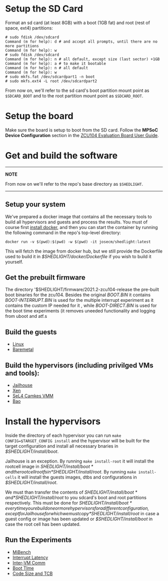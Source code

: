 
# Setup the SD Card

Format an sd card (at least 8GB) with a boot (1GB fat) and root (rest of space,
ext4) partitions:

```
# sudo fdisk /dev/sdcard
Command (m for help): d # and accept all prompts, until there are no more partitions
Command (m for help): w
# sudo fdisk /dev/sdcard
Command (m for help): n # all default, except size (last sector) +1GB
Command (m for help): a # to make it bootable
Command (m for help): n # all default
Command (m for help): w
# sudo mkfs.fat /dev/sdcardpart1 -n boot
# sudo mkfs.ext4 -L root /dev/sdcardpart2 
```

From now on, we'll refer to the sd card's boot partition mount point as
`$SDCARD_BOOT` and to the root partition mount point as `$SDCARD_ROOT`.

# Setup the board

Make sure the board is setup to boot from the SD card. Follow the **MPSoC
Device Configuration** section in the [ZCU104 Evaluation Board User
Guide](https://www.xilinx.com/support/documentation/boards_and_kits/zcu104/ug1267-zcu104-eval-bd.pdf).

# Get and build the software

----
**NOTE**

From now on we'll refer to the repo's base directory as `$SHEDLIGHT`.

----

## Setup your system

We've prepared a docker image that contains all the necessary tools to build
all hypervisors and guests and process the results. You must of course first
[install docker](), and then you can start the container by running the following
command in the repo's top-level directory:

```
docker run -v $(pwd):$(pwd) -w $(pwd) -it josecm/shedlight:latest
```

This will fetch the image from docker hub, but we still provide the Dockerfile
used to build it in *$SHEDLIGHT/docker/Dockerfile* if you wish to build it 
yourself.


## Get the prebuilt firmware

The directory '$SHEDLIGHT/firmware/2021.2-zcu104-release the pre-built boot binaries
for the zcu104. Besides the original *BOOT.BIN* it contains
*BOOT-INTERRUPT.BIN* is used for the multiple interrupt experiment as it
contains the custom IP needed for it , while *BOOT-DIRECT.BIN* is used for the
boot time experiments (it removes uneeded functionality and logging from uboot
and atf.s

## Build the guests
- [Linux](guests/linux/README.md)
- [Baremetal](guest/baremetal/README.md)

## Build the hypervisors (including privilged VMs and tools):
- [Jailhouse](jailhouse/README.md)
- [Xen](xen/README.md)
- [SeL4 Camkes VMM](sel4/README.md)
- [Bao](bao/README.md)

# Install the hypervisors

Inside the directory of each hypervisor you can run 
`make CONFIG=$TARGET_CONFIG install` and the hypervisor will be built for the
target configuration and install all necessary bnaries in *$SHEDLIGHT/install/boot*.

Jailhouse is an exception. By running `make install-root` it will install the
rootcell image in *$SHEDLIGHT/install/boot* and the root cell rootfs in *$SHEDLIGHT/install/root*.  By running `make install-cells` it will install the
guests images, dtbs and configurations in *$SHEDLIGHT/install/root*.

We must than transfer the contents of *$SHEDLIGHT/install/boot* and 
*$SHEDLIGHT/install/root* to you sdcard's boot and root partitions respectively.
This must be done for *$SHEDLIGHT/install/boot* everytime you rebuild one or more
hypervisors for a different configuration, except for Jailhouse for which we must
copy *$SHEDLIGHT/install/root* in case a guest config or image has been updated or
*$SHEDLIGHT/install/boot* in case the root cell has been updated.

## Run the Experiments
- [MiBench]()
- [Interrupt Latency]()
- [Inter-VM Comm]()
- [Boot TIme]()
- [Code Size and TCB]()
